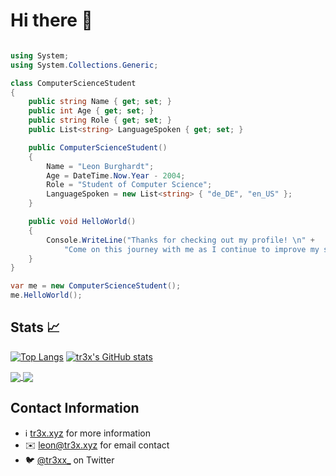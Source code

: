 Hi there 👋
============================================================================================================================

```csharp

using System;
using System.Collections.Generic;

class ComputerScienceStudent
{
    public string Name { get; set; }
    public int Age { get; set; }
    public string Role { get; set; }
    public List<string> LanguageSpoken { get; set; }

    public ComputerScienceStudent()
    {
        Name = "Leon Burghardt";
        Age = DateTime.Now.Year - 2004;
        Role = "Student of Computer Science";
        LanguageSpoken = new List<string> { "de_DE", "en_US" };
    }

    public void HelloWorld()
    {
        Console.WriteLine("Thanks for checking out my profile! \n" +
            "Come on this journey with me as I continue to improve my skills in computer science.");
    }
}

var me = new ComputerScienceStudent();
me.HelloWorld();
```
Stats 📈
------------------------------
[![Top Langs](https://github-readme-stats.vercel.app/api/top-langs/?username=tr3xxx&&langs_count=10&layout=compact&theme=dark)](https://github.com/tr3xxx?tab=repositories)
[![tr3x's GitHub stats](https://github-readme-stats.vercel.app/api?username=tr3xxx&theme=dark&show_icons=true)](https://github.com/tr3xxx?tab=repositories)

<a href="(https://github.com/tr3xxx?tab=repositories">
  <img align="center" src="[https://github-readme-stats.vercel.app/api/pin/?username=anuraghazra&repo=github-readme-stats](https://github-readme-stats.vercel.app/api/top-langs/?username=tr3xxx&&langs_count=10&layout=compact&theme=dark)" />
</a>
<a href="(https://github.com/tr3xxx?tab=repositories">
  <img align="center" src="[https://github-readme-stats.vercel.app/api/pin/?username=anuraghazra&repo=convoychat](https://github-readme-stats.vercel.app/api?username=tr3xxx&theme=dark&show_icons=true)" />
</a>

Contact Information
------------------------------
* ℹ️ [tr3x.xyz](https://tr3x.xyz) for more information
* ✉️ leon@tr3x.xyz for email contact
* 🐦 [@tr3xx_](https://twitter.com/tr3xx_) on Twitter

